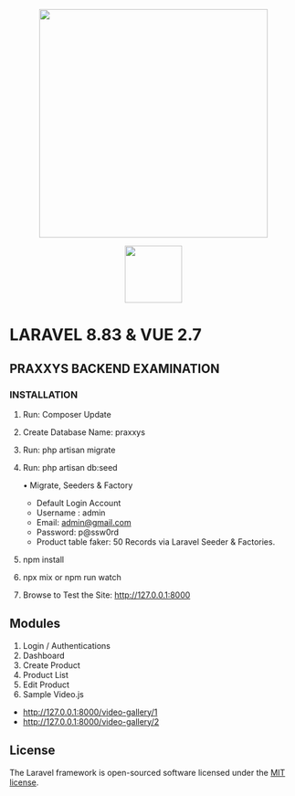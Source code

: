 <p align="center">
    <a href="https://laravel.com" target="_blank">
        <img src="https://raw.githubusercontent.com/laravel/art/master/logo-lockup/5%20SVG/2%20CMYK/1%20Full%20Color/laravel-logolockup-cmyk-red.svg" width="400">
    </a>
   
</p>
<p align="center">
     <a href="https://vuejs.org/" target="_blank">
        <img src="https://v2.vuejs.org/images/logo.svg" width="100">
    </a>
</p>

# LARAVEL 8.83 & VUE 2.7

## PRAXXYS BACKEND EXAMINATION

### INSTALLATION

1. Run: Composer Update
2. Create Database Name: praxxys
3. Run: php artisan migrate
4. Run: php artisan db:seed

    • Migrate, Seeders & Factory

    - Default Login Account
    - Username : admin
    - Email: admin@gmail.com
    - Password: p@ssw0rd
    - Product table faker: 50 Records via Laravel Seeder & Factories.

5. npm install
6. npx mix or npm run watch
7. Browse to Test the Site: http://127.0.0.1:8000


## Modules

1. Login / Authentications
2. Dashboard
3. Create Product
4. Product List
5. Edit Product
6. Sample Video.js
 -  http://127.0.0.1:8000/video-gallery/1
 -  http://127.0.0.1:8000/video-gallery/2



## License

The Laravel framework is open-sourced software licensed under the [MIT license](https://opensource.org/licenses/MIT).
